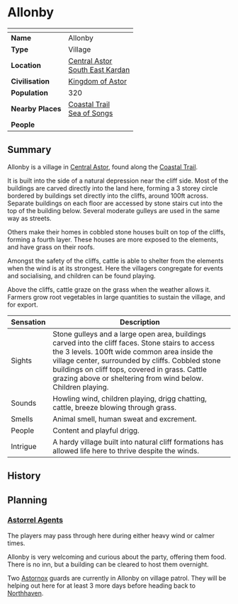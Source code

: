 # Allonby

| []() | |
| --- | --- |
| **Name** | Allonby |
| **Type** | Village |
| **Location** | [Central Astor](../regions/central-astor.md)<br />[South East Kardan](../regions/south-east-kardan.md) |
| **Civilisation** | [Kingdom of Astor](../../civilisations/kingdom-of-astor/README.md) |
| **Population** | 320 |
| **Nearby Places** | [Coastal Trail](../roads/coastal-trail.md)<br />[Sea of Songs](../seas/sea-of-songs.md) |
| **People** | |

## Summary

Allonby is a village in [Central Astor](../regions/central-astor.md), found along the [Coastal Trail](../roads/coastal-trail.md).

It is built into the side of a natural depression near the cliff side. Most of the buildings are carved directly into the land here, forming a 3 storey circle bordered by buildings set directly into the cliffs, around 100ft across. Separate buildings on each floor are accessed by stone stairs cut into the top of the building below. Several moderate gulleys are used in the same way as streets.

Others make their homes in cobbled stone houses built on top of the cliffs, forming a fourth layer. These houses are more exposed to the elements, and have grass on their roofs.

Amongst the safety of the cliffs, cattle is able to shelter from the elements when the wind is at its strongest. Here the villagers congregate for events and socialising, and children can be found playing.

Above the cliffs, cattle graze on the grass when the weather allows it. Farmers grow root vegetables in large quantities to sustain the village, and for export.

| Sensation | Description |
| ---- | --- |
| Sights | Stone gulleys and a large open area, buildings carved into the cliff faces. Stone stairs to access the 3 levels. 100ft wide common area inside the village center, surrounded by cliffs. Cobbled stone buildings on cliff tops, covered in grass. Cattle grazing above or sheltering from wind below. Children playing. |
| Sounds | Howling wind, children playing, drigg chatting, cattle, breeze blowing through grass. |
| Smells | Animal smell, human sweat and excrement. |
| People | Content and playful drigg. |
| Intrigue | A hardy village built into natural cliff formations has allowed life here to thrive despite the winds. |

## History

## Planning

### [Astorrel Agents](../../../campaigns/astorrel-agents/README.md)

The players may pass through here during either heavy wind or calmer times.

Allonby is very welcoming and curious about the party, offering them food. There is no inn, but a building can be cleared to host them overnight.

Two [Astornox](../../civilisations/kingdom-of-astor/organisations/astornox.md) guards are currently in Allonby on village patrol. They will be helping out here for at least 3 more days before heading back to [Northhaven](../cities/northhaven.md).
